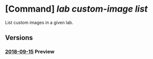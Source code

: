 # [Command] _lab custom-image list_

List custom images in a given lab.

## Versions

### [2018-09-15](/Resources/mgmt-plane/L3N1YnNjcmlwdGlvbnMve30vcmVzb3VyY2Vncm91cHMve30vcHJvdmlkZXJzL21pY3Jvc29mdC5kZXZ0ZXN0bGFiL2xhYnMve30vY3VzdG9taW1hZ2Vz/2018-09-15.xml) **Preview**

<!-- mgmt-plane /subscriptions/{}/resourcegroups/{}/providers/microsoft.devtestlab/labs/{}/customimages 2018-09-15 -->
